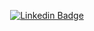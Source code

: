 <!-- Intro -->

<!-- Image -->

<p align="center">
<a href="https://www.linkedin.com/in/moiz-munir"><img src="https://img.shields.io/badge/LinkedIn-0077B5?style=for-the-badge&logo=linkedin&logoColor=white" alt="Linkedin Badge"/></a>
</p>


<!-- About Me -->

